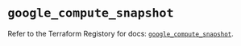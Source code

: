 # `google_compute_snapshot`

Refer to the Terraform Registory for docs: [`google_compute_snapshot`](https://registry.terraform.io/providers/hashicorp/google/5.6.0/docs/resources/compute_snapshot).
